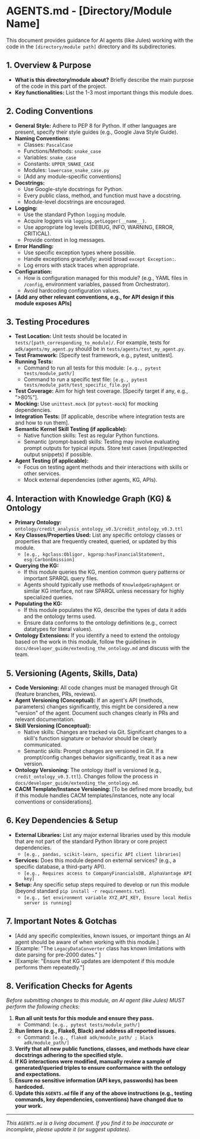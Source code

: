# AGENTS.md - [Directory/Module Name]

This document provides guidance for AI agents (like Jules) working with the code in the `[directory/module path]` directory and its subdirectories.

## 1. Overview & Purpose

*   **What is this directory/module about?** Briefly describe the main purpose of the code in this part of the project.
*   **Key functionalities:** List the 1-3 most important things this module does.

## 2. Coding Conventions

*   **General Style:** Adhere to PEP 8 for Python. If other languages are present, specify their style guides (e.g., Google Java Style Guide).
*   **Naming Conventions:**
    *   Classes: `PascalCase`
    *   Functions/Methods: `snake_case`
    *   Variables: `snake_case`
    *   Constants: `UPPER_SNAKE_CASE`
    *   Modules: `lowercase_snake_case.py`
    *   [Add any module-specific conventions]
*   **Docstrings:**
    *   Use Google-style docstrings for Python.
    *   Every public class, method, and function must have a docstring.
    *   Module-level docstrings are encouraged.
*   **Logging:**
    *   Use the standard Python `logging` module.
    *   Acquire loggers via `logging.getLogger(__name__)`.
    *   Use appropriate log levels (DEBUG, INFO, WARNING, ERROR, CRITICAL).
    *   Provide context in log messages.
*   **Error Handling:**
    *   Use specific exception types where possible.
    *   Handle exceptions gracefully; avoid broad `except Exception:`.
    *   Log errors with stack traces when appropriate.
*   **Configuration:**
    *   How is configuration managed for this module? (e.g., YAML files in `/config`, environment variables, passed from Orchestrator).
    *   Avoid hardcoding configuration values.
*   **[Add any other relevant conventions, e.g., for API design if this module exposes APIs]**

## 3. Testing Procedures

*   **Test Location:** Unit tests should be located in `tests/[path_corresponding_to_module]/`. For example, tests for `adk/agents/my_agent.py` should be in `tests/agents/test_my_agent.py`.
*   **Test Framework:** [Specify test framework, e.g., pytest, unittest].
*   **Running Tests:**
    *   Command to run all tests for this module: `[e.g., pytest tests/module_path/]`
    *   Command to run a specific test file: `[e.g., pytest tests/module_path/test_specific_file.py]`
*   **Test Coverage:** Aim for high test coverage. [Specify target if any, e.g., ">80%"].
*   **Mocking:** Use `unittest.mock` (or `pytest-mock`) for mocking dependencies.
*   **Integration Tests:** [If applicable, describe where integration tests are and how to run them].
*   **Semantic Kernel Skill Testing (if applicable):**
    *   Native function skills: Test as regular Python functions.
    *   Semantic (prompt-based) skills: Testing may involve evaluating prompt outputs for typical inputs. Store test cases (input/expected output snippets) if possible.
*   **Agent Testing (if applicable):**
    *   Focus on testing agent methods and their interactions with skills or other services.
    *   Mock external dependencies (other agents, KG, APIs).

## 4. Interaction with Knowledge Graph (KG) & Ontology

*   **Primary Ontology:** `ontology/credit_analysis_ontology_v0.3/credit_ontology_v0.3.ttl`
*   **Key Classes/Properties Used:** List any specific ontology classes or properties that are frequently created, queried, or updated by this module.
    *   `[e.g., kgclass:Obligor, kgprop:hasFinancialStatement, esg:CarbonEmission]`
*   **Querying the KG:**
    *   If this module queries the KG, mention common query patterns or important SPARQL query files.
    *   Agents should typically use methods of `KnowledgeGraphAgent` or similar KG interface, not raw SPARQL unless necessary for highly specialized queries.
*   **Populating the KG:**
    *   If this module populates the KG, describe the types of data it adds and the ontology terms used.
    *   Ensure data conforms to the ontology definitions (e.g., correct datatypes for literal values).
*   **Ontology Extensions:** If you identify a need to extend the ontology based on the work in this module, follow the guidelines in `docs/developer_guide/extending_the_ontology.md` and discuss with the team.

## 5. Versioning (Agents, Skills, Data)

*   **Code Versioning:** All code changes must be managed through Git (feature branches, PRs, reviews).
*   **Agent Versioning (Conceptual):** If an agent's API (methods, parameters) changes significantly, this might be considered a new "version" of the agent. Document such changes clearly in PRs and relevant documentation.
*   **Skill Versioning (Conceptual):**
    *   Native skills: Changes are tracked via Git. Significant changes to a skill's function signature or behavior should be clearly communicated.
    *   Semantic skills: Prompt changes are versioned in Git. If a prompt/config changes behavior significantly, treat it as a new version.
*   **Ontology Versioning:** The ontology itself is versioned (e.g., `credit_ontology_v0.3.ttl`). Changes follow the process in `docs/developer_guide/extending_the_ontology.md`.
*   **CACM Template/Instance Versioning:** [To be defined more broadly, but if this module handles CACM templates/instances, note any local conventions or considerations].

## 6. Key Dependencies & Setup

*   **External Libraries:** List any major external libraries used by this module that are not part of the standard Python library or core project dependencies.
    *   `[e.g., pandas, scikit-learn, specific API client libraries]`
*   **Services:** Does this module depend on external services? (e.g., a specific database, a third-party API).
    *   `[e.g., Requires access to CompanyFinancialsDB, AlphaVantage API key]`
*   **Setup:** Any specific setup steps required to develop or run this module (beyond standard `pip install -r requirements.txt`).
    *   `[e.g., Set environment variable XYZ_API_KEY, Ensure local Redis server is running]`

## 7. Important Notes & Gotchas

*   [Add any specific complexities, known issues, or important things an AI agent should be aware of when working with this module.]
*   [Example: "The `LegacyDataConverter` class has known limitations with date parsing for pre-2000 dates." ]
*   [Example: "Ensure that KG updates are idempotent if this module performs them repeatedly."]

## 8. Verification Checks for Agents

*Before submitting changes to this module, an AI agent (like Jules) MUST perform the following checks:*

1.  **Run all unit tests for this module and ensure they pass.**
    *   Command: `[e.g., pytest tests/module_path/]`
2.  **Run linters (e.g., Flake8, Black) and address all reported issues.**
    *   Command: `[e.g., flake8 adk/module_path/ ; black adk/module_path/]`
3.  **Verify that all new public functions, classes, and methods have clear docstrings adhering to the specified style.**
4.  **If KG interactions were modified, manually review a sample of generated/queried triples to ensure conformance with the ontology and expectations.**
5.  **Ensure no sensitive information (API keys, passwords) has been hardcoded.**
6.  **Update this `AGENTS.md` file if any of the above instructions (e.g., testing commands, key dependencies, conventions) have changed due to your work.**

---
*This `AGENTS.md` is a living document. If you find it to be inaccurate or incomplete, please update it (or suggest updates).*
```
